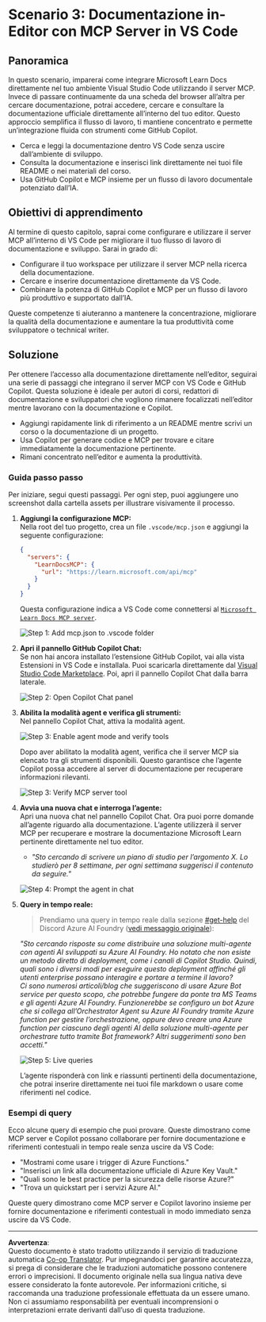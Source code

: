 <!--
CO_OP_TRANSLATOR_METADATA:
{
  "original_hash": "db532b1ec386c9ce38c791653dc3c881",
  "translation_date": "2025-06-21T14:39:06+00:00",
  "source_file": "09-CaseStudy/docs-mcp/solution/scenario3/README.md",
  "language_code": "it"
}
-->
# Scenario 3: Documentazione in-Editor con MCP Server in VS Code

## Panoramica

In questo scenario, imparerai come integrare Microsoft Learn Docs direttamente nel tuo ambiente Visual Studio Code utilizzando il server MCP. Invece di passare continuamente da una scheda del browser all’altra per cercare documentazione, potrai accedere, cercare e consultare la documentazione ufficiale direttamente all’interno del tuo editor. Questo approccio semplifica il flusso di lavoro, ti mantiene concentrato e permette un’integrazione fluida con strumenti come GitHub Copilot.

- Cerca e leggi la documentazione dentro VS Code senza uscire dall’ambiente di sviluppo.
- Consulta la documentazione e inserisci link direttamente nei tuoi file README o nei materiali del corso.
- Usa GitHub Copilot e MCP insieme per un flusso di lavoro documentale potenziato dall’IA.

## Obiettivi di apprendimento

Al termine di questo capitolo, saprai come configurare e utilizzare il server MCP all’interno di VS Code per migliorare il tuo flusso di lavoro di documentazione e sviluppo. Sarai in grado di:

- Configurare il tuo workspace per utilizzare il server MCP nella ricerca della documentazione.
- Cercare e inserire documentazione direttamente da VS Code.
- Combinare la potenza di GitHub Copilot e MCP per un flusso di lavoro più produttivo e supportato dall’IA.

Queste competenze ti aiuteranno a mantenere la concentrazione, migliorare la qualità della documentazione e aumentare la tua produttività come sviluppatore o technical writer.

## Soluzione

Per ottenere l’accesso alla documentazione direttamente nell’editor, seguirai una serie di passaggi che integrano il server MCP con VS Code e GitHub Copilot. Questa soluzione è ideale per autori di corsi, redattori di documentazione e sviluppatori che vogliono rimanere focalizzati nell’editor mentre lavorano con la documentazione e Copilot.

- Aggiungi rapidamente link di riferimento a un README mentre scrivi un corso o la documentazione di un progetto.
- Usa Copilot per generare codice e MCP per trovare e citare immediatamente la documentazione pertinente.
- Rimani concentrato nell’editor e aumenta la produttività.

### Guida passo passo

Per iniziare, segui questi passaggi. Per ogni step, puoi aggiungere uno screenshot dalla cartella assets per illustrare visivamente il processo.

1. **Aggiungi la configurazione MCP:**  
   Nella root del tuo progetto, crea un file `.vscode/mcp.json` e aggiungi la seguente configurazione:  
   ```json
   {
     "servers": {
       "LearnDocsMCP": {
         "url": "https://learn.microsoft.com/api/mcp"
       }
     }
   }
   ```  
   Questa configurazione indica a VS Code come connettersi al [`Microsoft Learn Docs MCP server`](https://github.com/MicrosoftDocs/mcp).
   
   ![Step 1: Add mcp.json to .vscode folder](../../../../../../translated_images/step1-mcp-json.c06a007fccc3edfaf0598a31903c9ec71476d9fd3ae6c1b2b4321fd38688ca4b.it.png)
    
2. **Apri il pannello GitHub Copilot Chat:**  
   Se non hai ancora installato l’estensione GitHub Copilot, vai alla vista Estensioni in VS Code e installala. Puoi scaricarla direttamente dal [Visual Studio Code Marketplace](https://marketplace.visualstudio.com/items?itemName=GitHub.copilot-chat). Poi, apri il pannello Copilot Chat dalla barra laterale.

   ![Step 2: Open Copilot Chat panel](../../../../../../translated_images/step2-copilot-panel.f1cc86e9b9b8cd1a85e4df4923de8bafee4830541ab255e3c90c09777fed97db.it.png)

3. **Abilita la modalità agent e verifica gli strumenti:**  
   Nel pannello Copilot Chat, attiva la modalità agent.

   ![Step 3: Enable agent mode and verify tools](../../../../../../translated_images/step3-agent-mode.cdc32520fd7dd1d149c3f5226763c1d85a06d3c041d4cc983447625bdbeff4d4.it.png)

   Dopo aver abilitato la modalità agent, verifica che il server MCP sia elencato tra gli strumenti disponibili. Questo garantisce che l’agente Copilot possa accedere al server di documentazione per recuperare informazioni rilevanti.
   
   ![Step 3: Verify MCP server tool](../../../../../../translated_images/step3-verify-mcp-tool.76096a6329cbfecd42888780f322370a0d8c8fa003ed3eeb7ccd23f0fc50c1ad.it.png)

4. **Avvia una nuova chat e interroga l’agente:**  
   Apri una nuova chat nel pannello Copilot Chat. Ora puoi porre domande all’agente riguardo alla documentazione. L’agente utilizzerà il server MCP per recuperare e mostrare la documentazione Microsoft Learn pertinente direttamente nel tuo editor.

   - *"Sto cercando di scrivere un piano di studio per l’argomento X. Lo studierò per 8 settimane, per ogni settimana suggerisci il contenuto da seguire."*

   ![Step 4: Prompt the agent in chat](../../../../../../translated_images/step4-prompt-chat.12187bb001605efc5077992b621f0fcd1df12023c5dce0464f8eb8f3d595218f.it.png)

5. **Query in tempo reale:**

   > Prendiamo una query in tempo reale dalla sezione [#get-help](https://discord.gg/D6cRhjHWSC) del Discord Azure AI Foundry ([vedi messaggio originale](https://discord.com/channels/1113626258182504448/1385498306720829572)):
   
   *"Sto cercando risposte su come distribuire una soluzione multi-agente con agenti AI sviluppati su Azure AI Foundry. Ho notato che non esiste un metodo diretto di deployment, come i canali di Copilot Studio. Quindi, quali sono i diversi modi per eseguire questo deployment affinché gli utenti enterprise possano interagire e portare a termine il lavoro?  
Ci sono numerosi articoli/blog che suggeriscono di usare Azure Bot service per questo scopo, che potrebbe fungere da ponte tra MS Teams e gli agenti Azure AI Foundry. Funzionerebbe se configuro un bot Azure che si collega all’Orchestrator Agent su Azure AI Foundry tramite Azure function per gestire l’orchestrazione, oppure devo creare una Azure function per ciascuno degli agenti AI della soluzione multi-agente per orchestrare tutto tramite Bot framework? Altri suggerimenti sono ben accetti."*

   ![Step 5: Live queries](../../../../../../translated_images/step5-live-queries.49db3e4a50bea27327e3cb18c24d263b7d134930d78e7392f9515a1c00264a7f.it.png)

   L’agente risponderà con link e riassunti pertinenti della documentazione, che potrai inserire direttamente nei tuoi file markdown o usare come riferimenti nel codice.

### Esempi di query

Ecco alcune query di esempio che puoi provare. Queste dimostrano come MCP server e Copilot possano collaborare per fornire documentazione e riferimenti contestuali in tempo reale senza uscire da VS Code:

- "Mostrami come usare i trigger di Azure Functions."
- "Inserisci un link alla documentazione ufficiale di Azure Key Vault."
- "Quali sono le best practice per la sicurezza delle risorse Azure?"
- "Trova un quickstart per i servizi Azure AI."

Queste query dimostrano come MCP server e Copilot lavorino insieme per fornire documentazione e riferimenti contestuali in modo immediato senza uscire da VS Code.

---

**Avvertenza**:  
Questo documento è stato tradotto utilizzando il servizio di traduzione automatica [Co-op Translator](https://github.com/Azure/co-op-translator). Pur impegnandoci per garantire accuratezza, si prega di considerare che le traduzioni automatiche possono contenere errori o imprecisioni. Il documento originale nella sua lingua nativa deve essere considerato la fonte autorevole. Per informazioni critiche, si raccomanda una traduzione professionale effettuata da un essere umano. Non ci assumiamo responsabilità per eventuali incomprensioni o interpretazioni errate derivanti dall’uso di questa traduzione.